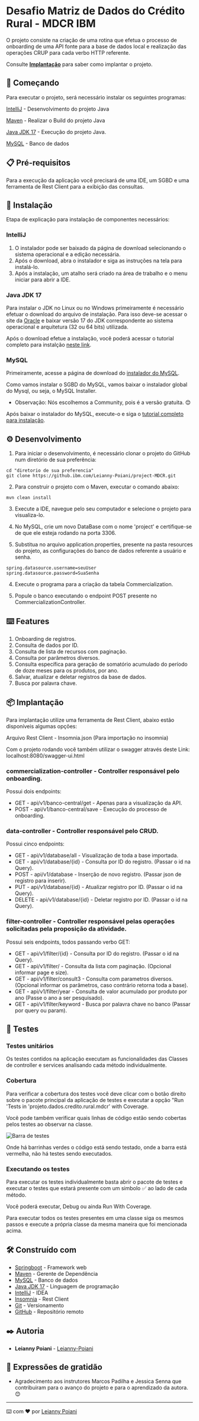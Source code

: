 # Desafio Matriz de Dados do Crédito Rural - MDCR IBM

O projeto consiste na criação de uma rotina que efetua o processo de onboarding de uma API fonte para a base de dados local e realização das operações CRUP para cada verbo HTTP referente.

Consulte **[Implantação](#-implanta%C3%A7%C3%A3o)** para saber como implantar o projeto.

## 🚀 Começando

Para executar o projeto, será necessário instalar os seguintes programas:

[IntelliJ](https://www.jetbrains.com/pt-br/idea/) - Desenvolvimento do projeto Java

[Maven](https://maven.apache.org/) - Realizar o Build do projeto Java

[Java JDK 17](https://www.oracle.com/java/technologies/javase/jdk17-archive-downloads.html) - Execução do projeto Java.

[MySQL](https://www.mysql.com/) - Banco de dados

## 📋 Pré-requisitos

Para a execução da aplicação você precisará de uma IDE, um SGBD e uma ferramenta de Rest Client para a exibição das consultas.

## 🔧 Instalação

Etapa de explicação para instalação de componentes necessários:

### IntelliJ
1. O instalador pode ser baixado da página de download selecionando o sistema operacional e a edição necessária. 
2. Após o download, abra o instalador e siga as instruções na tela para instalá-lo. 
3. Após a instalação, um atalho será criado na área de trabalho e o menu iniciar para abrir a IDE.

### Java JDK 17
Para instalar o JDK no Linux ou no Windows primeiramente é necessário efetuar o download do arquivo de instalação. Para isso deve-se acessar o site da [Oracle](https://www.oracle.com/java/technologies/downloads/#java17) e baixar versão 17 do JDK correspondente ao sistema operacional e arquitetura (32 ou 64 bits) utilizada.

Após o download efetue a instalação, você poderá acessar o tutorial completo para instalção [neste link](https://www.devmedia.com.br/instalacao-e-configuracao-do-pacote-java-jdk/23749).

### MySQL 
Primeiramente, acesse a página de download do [instalador do MySQL](https://dev.mysql.com/downloads/installer/).

Como vamos instalar o SGBD do MySQL, vamos baixar o instalador global do Mysql, ou seja, o MySQL Installer.

* Observação: Nós escolhemos a Community, pois é a versão gratuita. 😊

Após baixar o instalador do MySQL, execute-o e siga o [tutorial completo para instalação](https://dicasdeprogramacao.com.br/como-instalar-o-mysql-no-windows/).

## ⚙️ Desenvolvimento 

1. Para iniciar o desenvolvimento, é necessário clonar o projeto do GitHub num diretório de sua preferência:
```
cd "diretorio de sua preferencia"
git clone https://github.ibm.com/Leianny-Poiani/project-MDCR.git
```

2. Para construir o projeto com o Maven, executar o comando abaixo:

```
mvn clean install
```

3. Execute a IDE, navegue pelo seu computador e selecione o projeto para visualiza-lo.

4. No MySQL, crie um novo DataBase com o nome 'project' e certifique-se de que ele esteja rodando na porta 3306.

5. Substitua no arquivo application.properties, presente na pasta resources do projeto, as configurações do banco de dados referente a usuário e senha.

```
spring.datasource.username=seuUser
spring.datasource.password=SuaSenha
```

4. Execute o programa para a criação da tabela Commercialization.

5. Popule o banco executando o endpoint POST presente no CommercializationController.

## ⌨️ Features

1. Onboarding de registros. 
2. Consulta de dados por ID.
3. Consulta de lista de recursos com paginação.
4. Consulta por parâmetros diversos.
5. Consulta específica para geração de somatório acumulado do período de doze meses para os produtos, por ano.
6. Salvar, atualizar e deletar registros da base de dados.
7. Busca por palavra chave.

## 📦 Implantação 

Para implantação utilize uma ferramenta de Rest Client, abaixo estão disponíveis algumas opções:

Arquivo Rest Client - Insomnia.json (Para importação no insomnia)

Com o projeto rodando você também utilizar o swagger através deste Link: localhost:8080/swagger-ui.html

### commercialization-controller - Controller responsável pelo onboarding.
Possui dois endpoints:
* GET - api/v1/banco-central/get - Apenas para a visualização da API.
* POST - api/v1/banco-central/save - Execução do processo de onboarding.

### data-controller - Controller responsável pelo CRUD.
Possui cinco endpoints:

* GET - api/v1/database/all  - Visualização de toda a base importada.
* GET - api/v1/database/{id}  - Consulta por ID do registro. (Passar o id na Query).
* POST - api/v1/database - Inserção de novo registro. (Passar json de registro para inserir).
* PUT - api/v1/database/{id} - Atualizar registro por ID. (Passar o id na Query).
* DELETE - api/v1/database/{id} - Deletar registro por ID. (Passar o id na Query).

### filter-controller - Controller responsável pelas operações solicitadas pela proposição da atividade.
Possui seis endpoints, todos passando verbo GET:

* GET - api/v1/filter/{id}  - Consulta por ID do registro. (Passar o id na Query).
* GET - api/v1/filter/  - Consulta da lista com paginação. (Opcional informar page e size).
* GET - api/v1/filter/consult3 - Consulta com parametros diversos. (Opcional informar os parâmetros, caso contrário retorna toda a base).
* GET - api/v1/filter/year - Consulta de valor acumulado por produto por ano (Passe o ano a ser pesquisado).
* GET - api/v1/filter/keyword - Busca por palavra chave no banco (Passar por query ou param).

## 🔩 Testes 

### Testes unitários

Os testes contidos na aplicação executam as funcionalidades das Classes de controller e services analisando cada método individualmente.

### Cobertura

Para verificar a cobertura dos testes você deve clicar com o botão direito sobre o pacote principal da aplicação de testes e executar a opção "Run 'Tests in 'projeto.dados.credito.rural.mdcr' with Coverage.

Você pode também verificar quais linhas de código estão sendo cobertas pelos testes ao observar na classe.

![Barra de testes](img/testes.png)

Onde há barrinhas verdes o código está sendo testado, onde a barra está vermelha, não há testes sendo executados.

### Executando os testes

Para executar os testes individualmente basta abrir o pacote de testes e executar o testes que estará presente com um simbolo :white_check_mark: ao lado de cada método.

Você poderá executar, Debug ou ainda Run With Coverage.

Para executar todos os testes presentes em uma classe siga os mesmos passos e execute a própria classe da mesma maneira que foi mencionada acima.


## 🛠️ Construído com

* [Springboot](https://spring.io/projects/spring-boot) - Framework web 
* [Maven](https://maven.apache.org/) - Gerente de Dependência
* [MySQL](https://www.mysql.com/) - Banco de dados
* [Java JDK 17](https://www.oracle.com/java/technologies/javase/jdk17-archive-downloads.html) - Linguagem de programação
* [IntelliJ](https://www.jetbrains.com/pt-br/idea/) - IDEA
* [Insomnia](https://docs.insomnia.rest) - Rest Client
* [Git](https://git-scm.com/) - Versionamento
* [GitHub](https://github.com/) - Repositório remoto
## ✒️ Autoria

* **Leianny Poiani** - [Leianny-Poiani](https://github.ibm.com/Leianny-Poiani)
## 🎁 Expressões de gratidão

* Agradecimento aos instrutores Marcos Padilha e Jessica Senna que contribuiram para o avanço do projeto e para o aprendizado da autora. 😊

---
⌨️ com ❤️ por [Leianny Poiani](https://github.ibm.com/Leianny-Poiani) 
